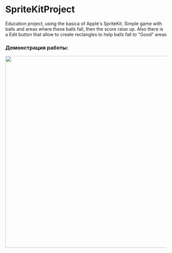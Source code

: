 # SpriteKitProject
Education project, using the basica of Apple's SpriteKit. Simple game with balls and areas where these balls fall, then the score raise up. Also there is a Edit button that allow to create rectangles to help balls fall to "Good" areas

### Демонстрация работы:
 <img src="demonstration.gif" width=600> 

